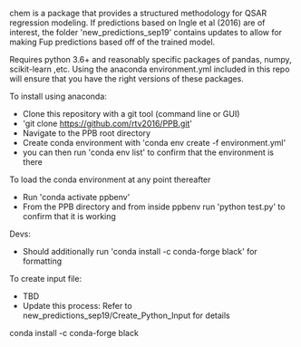 chem is a package that provides a structured methodology for QSAR regression modeling.
If predictions based on Ingle et al (2016) are of interest, the folder 'new_predictions_sep19' contains updates to allow for making Fup predictions based off of the trained model. 

Requires python 3.6+ and reasonably specific packages of pandas, numpy, scikit-learn ,etc. Using the anaconda environment.yml included in this repo will ensure that you have the right versions of these packages.

To install using anaconda:
* Clone this repository with a git tool (command line or GUI)
* 'git clone https://github.com/rtv2016/PPB.git'
* Navigate to the PPB root directory
* Create conda environment with 'conda env create -f environment.yml'
* you can then run 'conda env list' to confirm that the environment is there

To load the conda environment at any point thereafter
* Run 'conda activate ppbenv'
* From the PPB directory and from inside ppbenv run 'python test.py' to confirm that it is working

Devs:
* Should additionally run 'conda install -c conda-forge black' for formatting

To create input file:
* TBD
* Update this process: Refer to new_predictions_sep19/Create_Python_Input for details    

	
conda install -c conda-forge black

